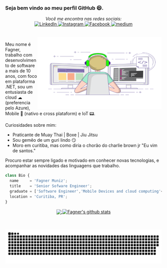 ### Seja bem vindo ao meu perfil GitHub 😄.

<div align="center">
  <i>Você me encontra nas redes sociais:</i>
  <br>

  <!--Linkedin-->
  <a href="https://www.linkedin.com/in/famuniz/" target="_blank">
	<img src="https://img.shields.io/badge/LinkedIn-%230077B5.svg?&style=flat-square&logo=linkedin&logoColor=white" alt="LinkedIn">
  </a>
	
  <!--Instagram-->
  <a href="https://www.instagram.com/fagnerfun/" target="_blank">
	<img src="https://img.shields.io/badge/Instagram-%23E4405F.svg?&style=flat-square&logo=instagram&logoColor=white" alt="Instagram">
  </a>

  <!--Facebook-->
  <a href="https://www.facebook.com/FagnerFun" target="_blank">
	<img src="https://img.shields.io/badge/Facebook-%231877F2.svg?&style=flat-square&logo=facebook&logoColor=white" alt="Facebook">
  </a>

  <!--Medium-->
  <a href="https://medium.com/@fagner-santos" target="_blank">
	<img src="https://img.shields.io/badge/medium-black?&style=flat-square&logo=medium&logoColor=white" alt="medium">
  </a>
</div>

<br />
<br />

<img align="right" alt="animacao" src="https://github.com/FagnerFun/fagnerfun/blob/main/images/animacao.gif" width="400" height="230" />


Meu nome é Fagner, trabalho com desenvolvimento de software a mais de 10 anos, com foco em plataforma .NET, sou um entusiasta de cloud ☁ (preferencia pelo Azure), Mobile 📱 (nativo e cross plataform) e IoT 📟.


Curiosidades sobre mim:
 - Praticante de Muay Thai | Boxe | Jiu Jitsu
 - Sou gemêo de um guri lindo 😏
 - Moro em curitiba, mas como diria o chorão do charlie brown jr "Eu vim de santos."

Procuro estar sempre ligado e motivado em conhecer novas tecnologias, e acompanhar as novidades das linguagens que trabalho. 

```js
class Bio {
  name     = 'Fagner Muniz';
  title    = 'Senior Sofware Engineer';
  graduate = ['Software Engineer','Mobile Devices and cloud computing'</i>]
  location = 'Curitiba, PR';
}
```

<div align="center">
  <!--Top Languages-->
  <a href="https://github.com/FagnerFun?tab=repositories">
    <img height="180em" align="center" src="https://github-readme-stats.anuraghazra1.vercel.app/api/top-langs/?username=fagnerfun&hide=Batchfile&layout=compact&theme=dracula" />
  </a>

  <!--Stats-->
  <a href="https://github.com/FagnerFun?tab=repositories">
    <img height="180em" align="center" src="https://github-readme-stats.anuraghazra1.vercel.app/api?username=fagnerfun&show_icons=true&line_height=27&theme=dracula" alt="Fagner's github stats" />
  </a>
</div>


<br />
<br />

<div align="center">

![Snake animation](https://github.com/felipebaltazar/felipebaltazar/blob/output/github-contribution-grid-snake.svg)
 
</div>
